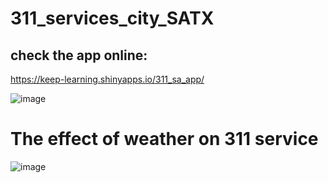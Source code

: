 # 311_services_city_SATX
## check the app online:     
https://keep-learning.shinyapps.io/311_sa_app/

![image](https://github.com/yassmin1/311_services_city_SATX/assets/38767315/96a01a35-d33a-4916-a0c2-43562247bfd3)
# The effect of weather on 311 service 
![image](https://github.com/yassmin1/311_services_city_SATX/assets/38767315/0cde7299-68f9-4865-9991-baf12f978762)


